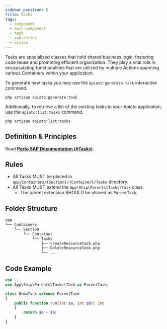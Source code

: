 ```yaml
---
sidebar_position: 5
title: Tasks
tags:
  - component
  - main-component
  - task
  - sub-action
  - action
---
```


Tasks are specialized classes that hold shared business logic,
fostering code reuse and promoting efficient organization.
They play a vital role
in encapsulating functionalities that are utilized by multiple Actions
spanning various Containers within your application.

To generate new tasks you may use the `apiato:generate:task` interactive command.

```shell
php artisan apiato:generate:task
```

Additionally, to retrieve a list of the existing tasks in your Apiato application,
use the `apiato:list:tasks` command.

```shell
php artisan apiato:list:tasks
```

## Definition & Principles

Read [**Porto SAP Documentation (#Tasks)**](https://github.com/Mahmoudz/Porto#definitions--principles).

## Rules

- All Tasks MUST be placed in `app/Containers/{Section}/{Container}/Tasks` directory.
- All Tasks MUST extend the `App\Ship\Parents\Tasks\Task` class.
  - The parent extension SHOULD be aliased as `ParentTask`.

## Folder Structure

```markdown
app
└── Containers
    └── Section
        └── Container
            └── Tasks
                ├── CreateResourceTask.php
                ├── DeleteResourceTask.php
                └── ...
```

## Code Example

```php
use ...
use App\Ship\Parents\Tasks\Task as ParentTask;

class DemoTask extends ParentTask
{
    public function run(int $a, int $b): int
    {
        return $a + $b;
    }
}
```
